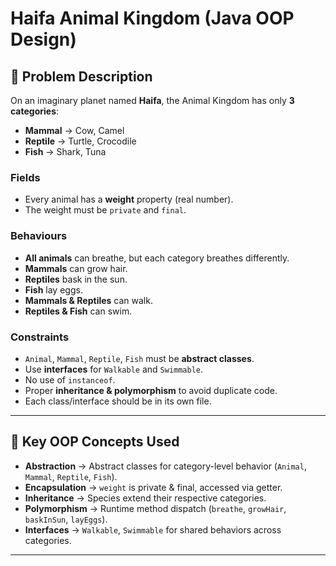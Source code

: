 
# Haifa Animal Kingdom (Java OOP Design)

## 📖 Problem Description
On an imaginary planet named **Haifa**, the Animal Kingdom has only **3 categories**:

- **Mammal** → Cow, Camel  
- **Reptile** → Turtle, Crocodile  
- **Fish** → Shark, Tuna  

### Fields
- Every animal has a **weight** property (real number).  
- The weight must be `private` and `final`.  

### Behaviours
- **All animals** can breathe, but each category breathes differently.  
- **Mammals** can grow hair.  
- **Reptiles** bask in the sun.  
- **Fish** lay eggs.  
- **Mammals & Reptiles** can walk.  
- **Reptiles & Fish** can swim.  

### Constraints
- `Animal`, `Mammal`, `Reptile`, `Fish` must be **abstract classes**.  
- Use **interfaces** for `Walkable` and `Swimmable`.  
- No use of `instanceof`.  
- Proper **inheritance & polymorphism** to avoid duplicate code.  
- Each class/interface should be in its own file.  

---

## 🎯 Key OOP Concepts Used

* **Abstraction** → Abstract classes for category-level behavior (`Animal`, `Mammal`, `Reptile`, `Fish`).
* **Encapsulation** → `weight` is private & final, accessed via getter.
* **Inheritance** → Species extend their respective categories.
* **Polymorphism** → Runtime method dispatch (`breathe`, `growHair`, `baskInSun`, `layEggs`).
* **Interfaces** → `Walkable`, `Swimmable` for shared behaviors across categories.

---